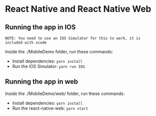 # React Native and React Native Web

## Running the app in IOS

`NOTE: You need to use an IOS Simulator for this to work, it is included with xcode`

Inside the ./MobileDemo folder, run these commands:

- Install dependencies: `yarn install`
- Run the IOS Simulator: `yarn run IOS`

## Running the app in web

Inside the ./MobileDemo/web/ folder, run these commands:

- Install dependencies: `yarn install`
- Run the react-native-web: `yarn start`
